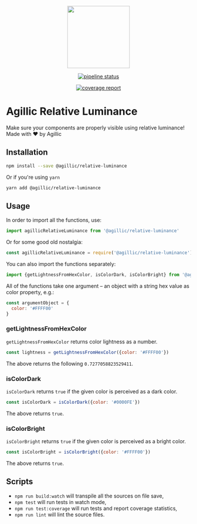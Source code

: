 <p align="center">
    <img src="https://www.agillic.com/wp-content/uploads/2016/02/Logo.svg"
        height="170">
</p>

<p align="center">
  <a href="https://gitlab.com/agillic-ci/relative-luminance/commits/master"><img alt="pipeline status" src="https://gitlab.com/agillic-ci/relative-luminance/badges/master/pipeline.svg" /></a>
</p>
<p align="center">
  <a href="https://gitlab.com/agillic-ci/relative-luminance/commits/master"><img alt="coverage report" src="https://gitlab.com/agillic-ci/relative-luminance/badges/master/coverage.svg" /></a>
</p>

# Agillic Relative Luminance

Make sure your components are properly visible using relative luminance!
Made with :heart: by Agillic

## Installation

```sh
npm install --save @agillic/relative-luminance
```

Or if you're using `yarn`

```sh
yarn add @agillic/relative-luminance
```

## Usage

In order to import all the functions, use:

```javascript
import agillicRelativeLuminance from '@agillic/relative-luminance'
```

Or for some good old nostalgia:

```javascript
const agillicRelativeLuminance = require('@agillic/relative-luminance')
```


You can also import the functions separately:

```javascript
import {getLightnessFromHexColor, isColorDark, isColorBright} from '@agillic/relative-luminance'
```

All of the functions take one argument &ndash; an object with a string hex value as color property, e.g.:

```javascript
const argumentObject = {
  color: '#FFFF00'
}
```

### getLightnessFromHexColor

`getLightnessFromHexColor` returns color lightness as a number.

```javascript
const lightness = getLightnessFromHexColor({color: '#FFFF00'})
```

The above returns the following `0.7277058823529411`.

### isColorDark

`isColorDark` returns `true` if the given color is perceived as a dark color.

```javascript
const isColorDark = isColorDark({color: '#0000FE'})
```

The above returns `true`.

### isColorBright

`isColorBright` returns `true` if the given color is perceived as a bright color.

```javascript
const isColorBright = isColorBright({color: '#FFFF00'})
```

The above returns `true`.

## Scripts

- `npm run build:watch` will transpile all the sources on file save,
- `npm test` will run tests in watch mode,
- `npm run test:coverage` will run tests and report coverage statistics,
- `npm run lint` will lint the source files.


